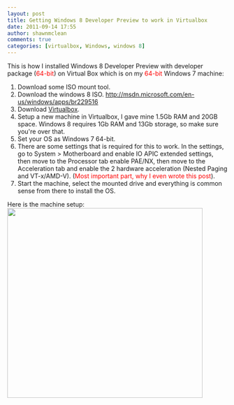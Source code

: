 ```yaml
---
layout: post
title: Getting Windows 8 Developer Preview to work in Virtualbox
date: 2011-09-14 17:55
author: shawnmclean
comments: true
categories: [virtualbox, Windows, windows 8]
---
```

This is how I installed Windows 8 Developer Preview with developer package (<span style="color: #ff0000;">64-bit</span>) on Virtual Box which is on my <span style="color: #ff0000;">64-bit</span> Windows 7 machine:
<ol>
	<li>Download some ISO mount tool.</li>
	<li>Download the windows 8 ISO. <a href="http://msdn.microsoft.com/en-us/windows/apps/br229516">http://msdn.microsoft.com/en-us/windows/apps/br229516</a></li>
	<li>Download <a href="http://www.virtualbox.org/wiki/Downloads">Virtualbox</a>.</li>
	<li>Setup a new machine in Virtualbox, I gave mine 1.5Gb RAM and 20GB space. Windows 8 requires 1Gb RAM and 13Gb storage, so make sure you're over that.</li>
	<li>Set your OS as Windows 7 64-bit.</li>
	<li>There are some settings that is required for this to work. In the settings, go to System &gt; Motherboard and enable IO APIC extended settings, then move to the Processor tab enable PAE/NX, then move to the Acceleration tab and enable the 2 hardware acceleration (Nested Paging and VT-x/AMD-V). (<span style="color: #ff0000;">Most important part, why I even wrote this post</span>).</li>
	<li>Start the machine, select the mounted drive and everything is common sense from there to install the OS.</li>
</ol>
<div>Here is the machine setup:</div>
<div><a href="http://www.shawnmclean.com/wp-content/uploads/2011/09/settings.jpg"><img title="settings" src="http://www.shawnmclean.com/wp-content/uploads/2011/09/settings.jpg" alt="" width="447" height="435" /></a></div>
